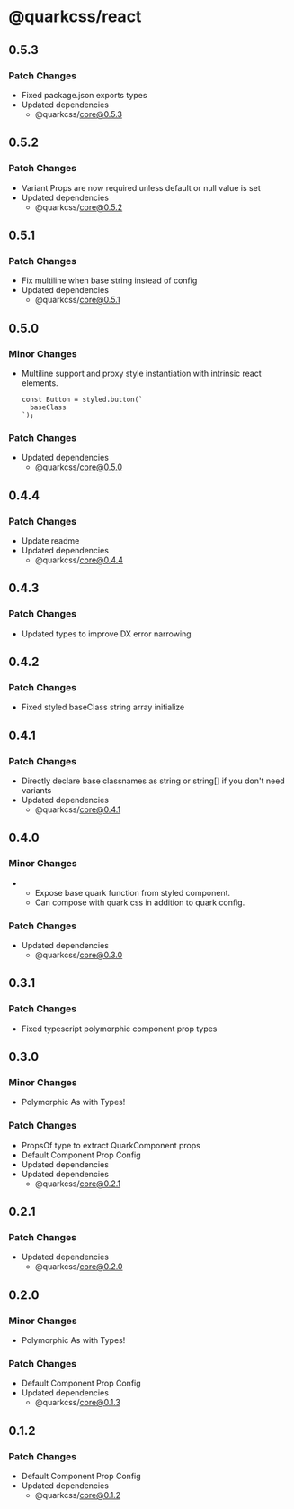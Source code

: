 # @quarkcss/react

## 0.5.3

### Patch Changes

- Fixed package.json exports types
- Updated dependencies
  - @quarkcss/core@0.5.3

## 0.5.2

### Patch Changes

- Variant Props are now required unless default or null value is set
- Updated dependencies
  - @quarkcss/core@0.5.2

## 0.5.1

### Patch Changes

- Fix multiline when base string instead of config
- Updated dependencies
  - @quarkcss/core@0.5.1

## 0.5.0

### Minor Changes

- Multiline support and proxy style instantiation with intrinsic react elements.
  ```tsx
  const Button = styled.button(`
    baseClass
  `);
  ```

### Patch Changes

- Updated dependencies
  - @quarkcss/core@0.5.0

## 0.4.4

### Patch Changes

- Update readme
- Updated dependencies
  - @quarkcss/core@0.4.4

## 0.4.3

### Patch Changes

- Updated types to improve DX error narrowing

## 0.4.2

### Patch Changes

- Fixed styled baseClass string array initialize

## 0.4.1

### Patch Changes

- Directly declare base classnames as string or string[] if you don't need variants
- Updated dependencies
  - @quarkcss/core@0.4.1

## 0.4.0

### Minor Changes

- - Expose base quark function from styled component.
  - Can compose with quark css in addition to quark config.

### Patch Changes

- Updated dependencies
  - @quarkcss/core@0.3.0

## 0.3.1

### Patch Changes

- Fixed typescript polymorphic component prop types

## 0.3.0

### Minor Changes

- Polymorphic As with Types!

### Patch Changes

- PropsOf type to extract QuarkComponent props
- Default Component Prop Config
- Updated dependencies
- Updated dependencies
  - @quarkcss/core@0.2.1

## 0.2.1

### Patch Changes

- Updated dependencies
  - @quarkcss/core@0.2.0

## 0.2.0

### Minor Changes

- Polymorphic As with Types!

### Patch Changes

- Default Component Prop Config
- Updated dependencies
  - @quarkcss/core@0.1.3

## 0.1.2

### Patch Changes

- Default Component Prop Config
- Updated dependencies
  - @quarkcss/core@0.1.2

